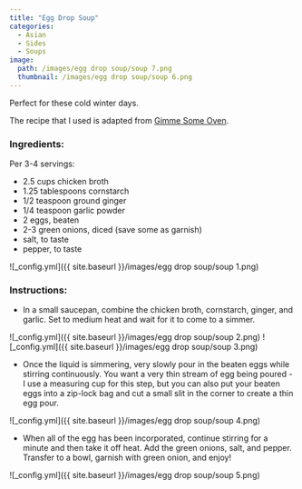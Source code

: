 ```yaml
---
title: "Egg Drop Soup"
categories:
  - Asian
  - Sides
  - Soups
image:
  path: /images/egg drop soup/soup 7.png
  thumbnail: /images/egg drop soup/soup 6.png
---
```


Perfect for these cold winter days.

The recipe that I used is adapted from [Gimme Some Oven](https://www.gimmesomeoven.com/egg-drop-soup/#tasty-recipes-59802).

### Ingredients:

Per 3-4 servings:

* 2.5 cups chicken broth
* 1.25 tablespoons cornstarch
* 1/2 teaspoon ground ginger
* 1/4 teaspoon garlic powder
* 2 eggs, beaten
* 2-3 green onions, diced (save some as garnish)
* salt, to taste
* pepper, to taste

![_config.yml]({{ site.baseurl }}/images/egg drop soup/soup 1.png)

### Instructions:

* In a small saucepan, combine the chicken broth, cornstarch, ginger, and garlic. Set to medium heat and wait for it to come to a simmer.

![_config.yml]({{ site.baseurl }}/images/egg drop soup/soup 2.png)
![_config.yml]({{ site.baseurl }}/images/egg drop soup/soup 3.png)

* Once the liquid is simmering, very slowly pour in the beaten eggs while stirring continuously. You want a very thin stream of egg being poured - I use a measuring cup for this step, but you can also put your beaten eggs into a zip-lock bag and cut a small slit in the corner to create a thin egg pour. 

![_config.yml]({{ site.baseurl }}/images/egg drop soup/soup 4.png)

* When all of the egg has been incorporated, continue stirring for a minute and then take it off heat. Add the green onions, salt, and pepper. Transfer to a bowl, garnish with green onion, and enjoy!

![_config.yml]({{ site.baseurl }}/images/egg drop soup/soup 5.png)
